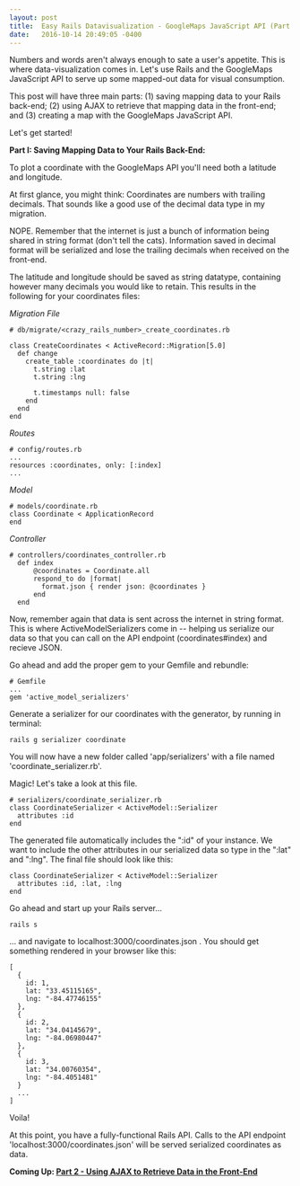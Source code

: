 ```yaml
---
layout: post
title:  Easy Rails Datavisualization - GoogleMaps JavaScript API (Part 1 of 3)
date:   2016-10-14 20:49:05 -0400
---
```


Numbers and words aren't always enough to sate a user's appetite.  This is where data-visualization comes in.  Let's use Rails and the GoogleMaps JavaScript API to serve up some mapped-out data for visual consumption.

This post will have three main parts: (1) saving mapping data to your Rails back-end; (2) using AJAX to retrieve that mapping data in the front-end; and (3) creating a map with the GoogleMaps JavaScript API.

Let's get started!

**Part I: Saving Mapping Data to Your Rails Back-End:**

To plot a coordinate with the GoogleMaps API you'll need both a latitude and longitude.  

At first glance, you might think: Coordinates are numbers with trailing decimals. That sounds like a good use of the decimal data type in my migration.

NOPE.  Remember that the internet is just a bunch of information being shared in string format (don't tell the cats).  Information saved in decimal format will be serialized and lose the trailing decimals when received on the front-end.

The latitude and longitude should be saved as string datatype, containing however many decimals you would like to retain.  This results in the following for your coordinates files:

*Migration File*

```
# db/migrate/<crazy_rails_number>_create_coordinates.rb

class CreateCoordinates < ActiveRecord::Migration[5.0]
  def change
    create_table :coordinates do |t|
      t.string :lat
      t.string :lng

      t.timestamps null: false
    end
  end
end
```

*Routes*

```
# config/routes.rb
...
resources :coordinates, only: [:index]
...
```

*Model*

```
# models/coordinate.rb
class Coordinate < ApplicationRecord
end
```

*Controller*

```
# controllers/coordinates_controller.rb
  def index
      @coordinates = Coordinate.all 
      respond_to do |format|
        format.json { render json: @coordinates }
      end
  end
```

Now, remember again that data is sent across the internet in string format.  This is where ActiveModelSerializers come in -- helping us serialize our data so that you can call on the API endpoint (coordinates#index) and recieve JSON.

Go ahead and add the proper gem to your Gemfile and rebundle:

```
# Gemfile
...
gem 'active_model_serializers'
```

Generate a serializer for our coordinates with the generator, by running in terminal:

```
rails g serializer coordinate
```

You will now have a new folder called 'app/serializers' with a file named 'coordinate_serializer.rb'. 

Magic! Let's take a look at this file.

```
# serializers/coordinate_serializer.rb
class CoordinateSerializer < ActiveModel::Serializer
  attributes :id
end
```

The generated file automatically includes the ":id" of your instance.  We want to include the other attributes in our serialized data so type in the ":lat" and ":lng".  The final file should look like this:

```
class CoordinateSerializer < ActiveModel::Serializer
  attributes :id, :lat, :lng
end
```

Go ahead and start up your Rails server...

```
rails s
``` 

... and navigate to localhost:3000/coordinates.json . You should get something rendered in your browser like this:

```
[
  {
    id: 1,
    lat: "33.45115165",
    lng: "-84.47746155"
  },
  {
    id: 2,
    lat: "34.04145679",
    lng: "-84.06980447"
  },
  {
    id: 3,
    lat: "34.00760354",
    lng: "-84.4051481"
  }
  ...
]
```

Voila!  

At this point, you have a fully-functional Rails API.  Calls to the API endpoint 'localhost:3000/coordinates.json' will be served serialized coordinates as data.

**Coming Up: [Part 2 - Using AJAX to Retrieve Data in the Front-End](http://agdavid.github.io/2016/10/16/part_two_googlemaps_rails/)**  
